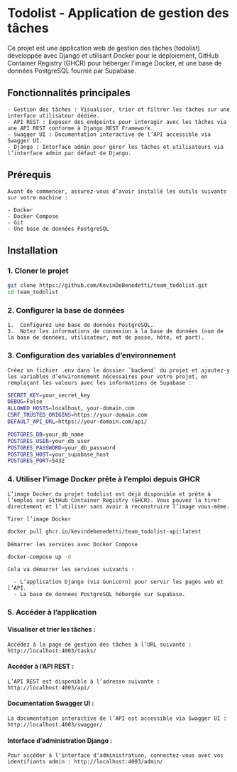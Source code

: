 # Todolist - Application de gestion des tâches
 
Ce projet est une application web de gestion des tâches (todolist) développée avec Django et utilisant Docker pour le déploiement, GitHub Container Registry (GHCR) pour héberger l’image Docker, et une base de données PostgreSQL fournie par Supabase.

## Fonctionnalités principales

    - Gestion des tâches : Visualiser, trier et filtrer les tâches sur une interface utilisateur dédiée.
    - API REST : Exposer des endpoints pour interagir avec les tâches via une API REST conforme à Django REST Framework.
    - Swagger UI : Documentation interactive de l’API accessible via Swagger UI.
    - Django : Interface admin pour gérer les tâches et utilisateurs via l’interface admin par défaut de Django.

## Prérequis

    Avant de commencer, assurez-vous d’avoir installé les outils suivants sur votre machine :

    - Docker
    - Docker Compose
    - Git
    - Une base de données PostgreSQL

## Installation

### 1. Cloner le projet

```bash
git clone https://github.com/KevinDeBenedetti/team_todolist.git
cd team_todolist
```

### 2. Configurer la base de données

	1.	Configurez une base de données PostgreSQL.
	3.	Notez les informations de connexion à la base de données (nom de la base de données, utilisateur, mot de passe, hôte, et port).

### 3. Configuration des variables d’environnement

    Créez un fichier .env dans le dossier `backend` du projet et ajoutez-y les variables d’environnement nécessaires pour votre projet, en remplaçant les valeurs avec les informations de Supabase :

```bash
SECRET_KEY=your_secret_key
DEBUG=False
ALLOWED_HOSTS=localhost, your-domain.com
CSRF_TRUSTED_ORIGINS=https://your-domain.com
DEFAULT_API_URL=https://your-domain.com/api/

POSTGRES_DB=your_db_name
POSTGRES_USER=your_db_user
POSTGRES_PASSWORD=your_db_password
POSTGRES_HOST=your_supabase_host
POSTGRES_PORT=5432
```

### 4. Utiliser l’image Docker prête à l’emploi depuis GHCR

    L’image Docker du projet todolist est déjà disponible et prête à l’emploi sur GitHub Container Registry (GHCR). Vous pouvez la tirer directement et l’utiliser sans avoir à reconstruire l’image vous-même.

    Tirer l’image Docker

```bash
docker pull ghcr.io/kevindebenedetti/team_todolist-api:latest
```

    Démarrer les services avec Docker Compose

```bash
docker-compose up -d
```

    Cela va démarrer les services suivants :

      - L’application Django (via Gunicorn) pour servir les pages web et l’API.
      - La base de données PostgreSQL hébergée sur Supabase.

### 5. Accéder à l’application

#### Visualiser et trier les tâches : 

    Accédez à la page de gestion des tâches à l’URL suivante : http://localhost:4003/tasks/

#### Accéder à l’API REST : 

    L’API REST est disponible à l’adresse suivante : http://localhost:4003/api/

#### Documentation Swagger UI :

    La documentation interactive de l’API est accessible via Swagger UI : http://localhost:4003/swagger/

#### Interface d’administration Django :

    Pour accéder à l’interface d’administration, connectez-vous avec vos identifiants admin : http://localhost:4003/admin/